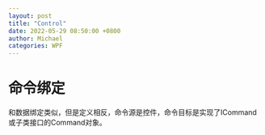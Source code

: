 ```yaml
---
layout: post
title: "Control"
date: 2022-05-29 08:50:00 +0800
author: Michael
categories: WPF
---
```


# 命令绑定
和数据绑定类似，但是定义相反，命令源是控件，命令目标是实现了ICommand或子类接口的Command对象。
